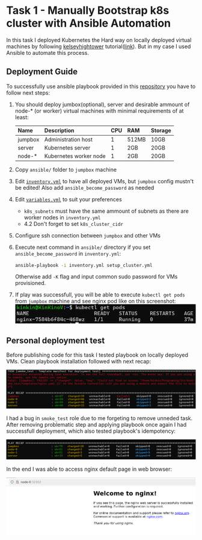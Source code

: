 # Task 1 - Manually Bootstrap k8s cluster with Ansible Automation

In this task I deployed Kubernetes the Hard way on locally deployed virtual machines by following [kelseyhightower](https://github.com/kelseyhightower) tutorial([link](https://github.com/kelseyhightower/kubernetes-the-hard-way)). But in my case I used Ansible to automate this process.

## Deployment Guide

To successfully use ansible playbook provided in this [repository](/Week%209/Task%201%20-%20Manually%20Bootstrap%20k8s%20cluster%20with%20Ansible%20Automation/ansible/setup_cluster.yml) you have to follow next steps:
1. You should deploy jumbox(optional), server and desirable ammount of node-* (or worker) virtual machines with minimal requirements of at least:

    | Name    | Description            | CPU | RAM   | Storage |
    |---------|------------------------|-----|-------|---------|
    | jumpbox | Administration host    | 1   | 512MB | 10GB    |
    | server  | Kubernetes server      | 1   | 2GB   | 20GB    |
    | node-*  | Kubernetes worker node | 1   | 2GB   | 20GB    |

2. Copy `ansible/` folder to `jumpbox` machine
3. Edit [`inventory.yml`](/Week%209/Task%201%20-%20Manually%20Bootstrap%20k8s%20cluster%20with%20Ansible%20Automation/ansible/inventory.yml) to have all deployed VMs, but `jumpbox` config mustn't be edited! Also add `ansible_become_password` as needed
4. Edit [`variables.yml`](/Week%209/Task%201%20-%20Manually%20Bootstrap%20k8s%20cluster%20with%20Ansible%20Automation/ansible/variables.yml) to suit your preferences
    - `k8s_subnets` must have the same ammount of subnets as there are worker nodes in `inventory.yml`
    - 4.2 Don't forget to set `k8s_cluster_cidr`
5. Configure ssh connection between `jumpbox` and other VMs
6. Execute next command in `ansible/` directory if you set `ansible_become_password` in `inventory.yml`:
    ```bash
    ansible-playbook -i inventory.yml setup_cluster.yml
    ```
    Otherwise add `-K` flag and input common sudo password for VMs provisioned.
7. If play was successfull, you will be able to execute `kubectl get pods` from `jumpbox` machine and see nginx pod like on this screenshot:
![alt text](/Week%209/Task%201%20-%20Manually%20Bootstrap%20k8s%20cluster%20with%20Ansible%20Automation/screenshots/after_play_get_pods.png)

## Personal deployment test

Before publishing code for this task I tested playbook on locally deployed VMs. Clean playbook installation followed with next recap:

![alt text](/Week%209/Task%201%20-%20Manually%20Bootstrap%20k8s%20cluster%20with%20Ansible%20Automation/screenshots/First_play.png)

I had a bug in `smoke_test` role due to me forgeting to remove unneded task. After removing problematic step and applying playbook once again I had successfull deployment, which also tested playbook's idempotency:

![alt text](/Week%209/Task%201%20-%20Manually%20Bootstrap%20k8s%20cluster%20with%20Ansible%20Automation/screenshots/play_after_debug.png)

In the end I was able to access nginx default page in web browser:

![alt text](/Week%209/Task%201%20-%20Manually%20Bootstrap%20k8s%20cluster%20with%20Ansible%20Automation/screenshots/nginx_test_connection.png)
